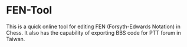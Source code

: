# FEN-Tool

This is a quick online tool for editing FEN (Forsyth-Edwards Notation) in Chess.
It also has the capability of exporting BBS code for PTT forum in Taiwan.


